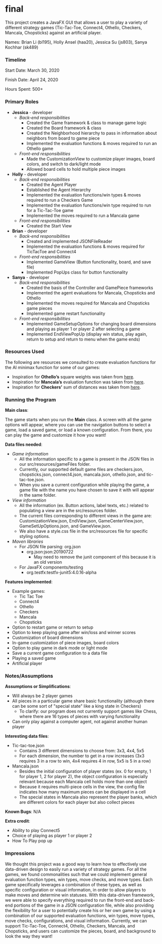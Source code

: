 final
====

This project creates a JavaFX GUI that allows a user to play a variety of different strategy games (Tic-Tac-Toe, Connect4, Othello, Checkers, Mancala, Chopsticks) against an artificial player. 

Names: Brian Li (bl195), Holly Ansel (haa20), Jessica Su (js803), Sanya Kochhar (sk489) 

### Timeline

Start Date: March 30, 2020

Finish Date: April 24, 2020

Hours Spent: 500+

### Primary Roles

* **Jessica** - developer 
    * *Back-end responsibilities*
        * Created the Game framework & class to manage game logic 
        * Created the Board framework & class 
        * Created the Neighborhood hierarchy to pass in information about neighbors from board to game piece
        * Implemented the evaluation functions & moves required to run an Othello game 
    * *Front-end responsibilities* 
        * Made the CustomizationView to customize player images, board colors, and switch to dark/light mode 
        * Allowed board cells to hold multiple piece images 
* **Holly** - developer
    * *Back-end responsibilities*
        * Created the Agent Player
        * Established the Agent Hierarchy
        * Implemented the evaluation functions/win types & moves required to run a Checkers Game
        * Implemented the evaluation functions/win type required to run for a Tic-Tac-Toe game
        * Implemented the moves required to run a Mancala game
    * *Front-end responsibilities*
        * Created the Start View
* **Brian** - developer 
    * *Back-end responsibilities*
        * Created and implemented JSONFileReader
        * Implemented the evaluation functions & moves required for TicTacToe and Connect4
    * *Front-end responsibilities*
        * Implemented GameView (Button functionality, board, and save file)
        * Implemented PopUps class for button functionality
* **Sanya** - developer
    * *Back-end responsibilities*
        * Created the basis of the Controller and GamePiece frameworks
        * Implemented the agent evaluations for Mancala, Chopsticks and Othello
        * Implemented the moves required for Mancala and Chopsticks game pieces
        * Implemented game restart functionality
    * *Front-end responsibilities*
        * Implemented GameSetupOptions for changing board dimensions and playing as player 1 or player 2 after selecting a game
        * Implemented EndViewPopUp (display win status, play again, return to setup and return to menu when the game ends)


### Resources Used

The following are resources we consulted to create evaluation functions for the AI minimax function for some of our games: 
   * Inspiration for **Othello’s** square weights was taken from [here](http://mnemstudio.org/game-reversi-example-2.htm). 
   * Inspiration for **Mancala’s** evaluation function was taken from [here](http://www-scf.usc.edu/~shin630/Youngmin/files/AI_HW2_Description.pdf). 
   * Inspiration for **Checkers’** sum of distances was taken from [here](https://cs.huji.ac.il/~ai/projects/old/English-Draughts.pdf).


### Running the Program

**Main class**: 

The game starts when you run the **Main** class. A screen with all the game options will appear, where you can use the navigation buttons to select a game, load a saved game, or load a known configuration. From there, you can play the game and customize it how you want! 

**Data files needed**: 

* *Game information*
    * All the information specific to a game is present in the JSON files in our src/resources/gameFiles folder. 
    * Currently, our supported default game files are checkers.json, chopsticks.json, connect4.json, mancala.json, othello.json, and tic-tac-toe.json. 
    * When you save a current configuration while playing the game, a game file with the name you have chosen to save it with will appear in the same folder. 
* *View information*
    * All the information (ex. Button actions, label texts, etc.) related to populating a view are in the src/resources folder.
    * The current files corresponding to different views in the game are: CustomizationView.json, 
        EndView.json, GameCenterView.json, GameSetUpOptions.json, and GameView.json. 
    * We also have a style.css file in the src/resources file for specific styling options. 
* *Maven libraries*
    * For JSON file parsing: org.json 
        * org.json:json:20190722
            * May need to remove the junit component of this because it is an old version
    * For JavaFX components/testing
        * org.testfx:testfx-junit5:4.0.16-alpha


**Features implemented**:

* Example games: 
    * Tic Tac Toe 
    * Connect4 
    * Othello
    * Checkers 
    * Mancala 
    * Chopsticks
* Option to restart game or return to setup
* Option to keep playing game after win/loss and winner scores
* Customization of board dimensions
* In-game customization of piece images, board colors
* Option to play game in dark mode or light mode 
* Save a current game configuration to a data file
* Playing a saved game
* Artificial player

### Notes/Assumptions

**Assumptions or Simplifications**:

* Will always be 2 player games 
* All pieces in a particular game share basic functionality (although there can be some sort of "special state" like a king state in Checkers)
    * To clarify: our program does not currently support games like Chess, where there are 16 types of pieces with varying functionality 
* Can only play against a computer agent, not against another human player

**Interesting data files**:
* Tic-tac-toe.json 
    * Contains 3 different dimensions to choose from: 3x3, 4x4, 5x5 
    * For each dimension, the number to get in a row increases (3x3 requires 3 in a row to win, 4x4 requires 4 in row, 5x5 is 5 in a row) 
* Mancala.json 
    * Besides the initial configuration of player states (ex. 0 for empty, 1 for player 1, 2 for player 2), the object configuration is especially relevant because each Mancala cell holds more than one object 
    * Because it requires multi-piece cells in the view, the config file indicates how many maximum pieces can be displayed in a cell 
    * The special states in Mancala also represent the player banks, which are different colors for each player but also collect pieces 

**Known Bugs**: N/A

**Extra credit**:
* Ability to play Connect5
* Choice of playing as player 1 or player 2
* How To Play pop up


### Impressions

We thought this project was a good way to learn how to effectively use data-driven design to easily run a variety of strategy games. For all the games, we found commonalities such that we could implement general evaluation function types, win types, move checks, and move types. Each game specifically leverages a combination of these types, as well as specific configuration or visual information, in order to allow players to make moves and determine win statuses. With this data-driven framework, we were able to specify everything required to run the front-end and back-end portions of the game in a JSON configuration file, while also providing the flexibility for a user to potentially create his or her own game by using a combination of our supported evaluation functions, win types, move types, move checks, configurations, and visual information. Currently, we can support Tic-Tac-Toe, Connect4, Othello, Checkers, Mancala, and Chopsticks, and users can customize the pieces, board, and background to look the way they want!
